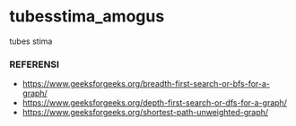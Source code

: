 # tubesstima_amogus
tubes stima

### REFERENSI
* https://www.geeksforgeeks.org/breadth-first-search-or-bfs-for-a-graph/
* https://www.geeksforgeeks.org/depth-first-search-or-dfs-for-a-graph/
* https://www.geeksforgeeks.org/shortest-path-unweighted-graph/ 
